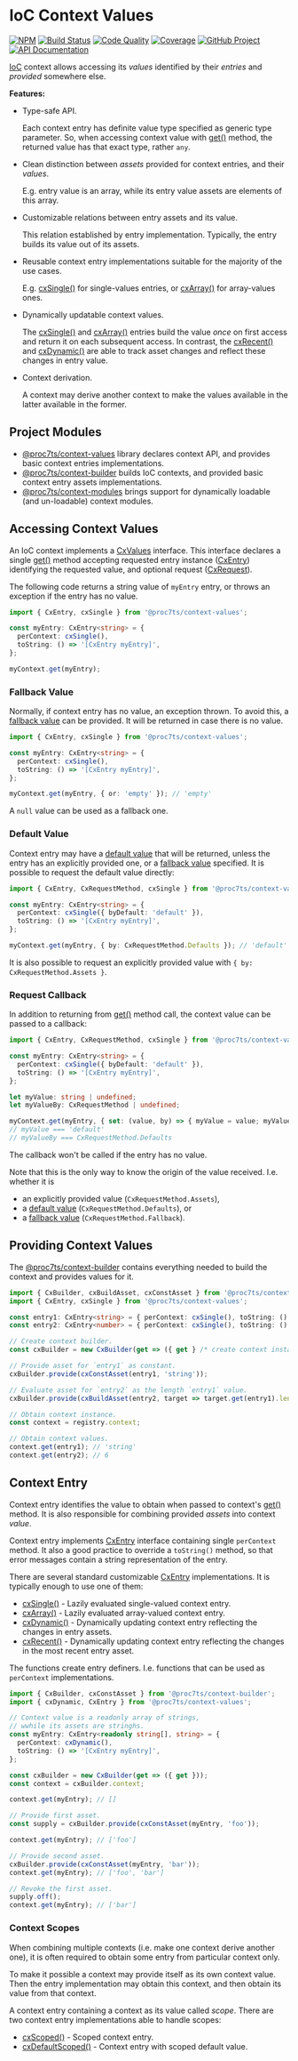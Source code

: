 IoC Context Values
==================

[![NPM][npm-image]][npm-url]
[![Build Status][build-status-img]][build-status-link]
[![Code Quality][quality-img]][quality-link]
[![Coverage][coverage-img]][coverage-link]
[![GitHub Project][github-image]][github-url]
[![API Documentation][api-docs-image]][api-docs-url]

[IoC] context allows accessing its _values_ identified by their _entries_ and _provided_ somewhere else. 

**Features:**

- Type-safe API.

  Each context entry has definite value type specified as generic type parameter. So, when accessing context value with
  [get()] method, the returned value has that exact type, rather `any`.

- Clean distinction between _assets_ provided for context entries, and their _values_.

  E.g. entry value is an array, while its entry value assets are elements of this array.

- Customizable relations between entry assets and its value.

  This relation established by entry implementation. Typically, the entry builds its value out of its assets. 

- Reusable context entry implementations suitable for the majority of the use cases.

  E.g. [cxSingle()] for single-values entries, or [cxArray()] for array-values ones.

- Dynamically updatable context values.

  The [cxSingle()] and [cxArray()] entries build the value _once_ on first access and return it on each subsequent
  access. In contrast, the [cxRecent()] and [cxDynamic()] are able to track asset changes and reflect these changes in
  entry value.

- Context derivation.

  A context may derive another context to make the values available in the latter available in the former.

[npm-image]: https://img.shields.io/npm/v/@proc7ts/context-values.svg?logo=npm
[npm-url]: https://www.npmjs.com/package/@proc7ts/context-values
[build-status-img]: https://github.com/proc7ts/context-values/workflows/Build/badge.svg
[build-status-link]: https://github.com/proc7ts/context-values/actions?query=workflow:Build
[quality-img]: https://app.codacy.com/project/badge/Grade/69f604f1399d49d58f12202fce675048
[quality-link]: https://www.codacy.com/gh/proc7ts/context-values/dashboard?utm_source=github.com&utm_medium=referral&utm_content=proc7ts/context-values&utm_campaign=Badge_Grade
[coverage-img]: https://app.codacy.com/project/badge/Coverage/69f604f1399d49d58f12202fce675048
[coverage-link]: https://www.codacy.com/gh/proc7ts/context-values/dashboard?utm_source=github.com&utm_medium=referral&utm_content=proc7ts/context-values&utm_campaign=Badge_Coverage
[github-image]: https://img.shields.io/static/v1?logo=github&label=GitHub&message=project&color=informational
[github-url]: https://github.com/proc7ts/context-values
[api-docs-image]: https://img.shields.io/static/v1?logo=typescript&label=API&message=docs&color=informational
[api-docs-url]: https://proc7ts.github.io/context-values/
[IoC]: https://en.wikipedia.org/wiki/Inversion_of_control


Project Modules
---------------
  
- [@proc7ts/context-values] library declares context API, and provides basic context entries implementations.
- [@proc7ts/context-builder] builds IoC contexts, and provided basic context entry assets implementations.
- [@proc7ts/context-modules] brings support for dynamically loadable (and un-loadable) context modules.

[@proc7ts/context-builder]: https://www.npmjs.com/package/@proc7ts/context-builder
[@proc7ts/context-modules]: https://www.npmjs.com/package/@proc7ts/context-modules
[@proc7ts/context-values]: https://www.npmjs.com/package/@proc7ts/context-values


Accessing Context Values
------------------------

An IoC context implements a [CxValues] interface. This interface declares a single [get()] method accepting requested
entry instance ([CxEntry]) identifying the requested value, and optional request ([CxRequest]).

The following code returns a string value of `myEntry` entry, or throws an exception if the entry has no value.
```typescript
import { CxEntry, cxSingle } from '@proc7ts/context-values';

const myEntry: CxEntry<string> = { 
  perContext: cxSingle(),
  toString: () => '[CxEntry myEntry]',
};

myContext.get(myEntry);
```

[get()]: https://proc7ts.github.io/context-values/interfaces/CxValues.html#get
[CxEntry]: https://proc7ts.github.io/context-values/interfaces/CxEntry.html
[CxRequest]: https://proc7ts.github.io/context-values/interfaces/CxRequest.html
[CxValues]: https://proc7ts.github.io/context-values/interfaces/CxValues.html


### Fallback Value

Normally, if context entry has no value, an exception thrown. To avoid this, a [fallback value] can be provided. It will
be returned in case there is no value.

```typescript
import { CxEntry, cxSingle } from '@proc7ts/context-values';

const myEntry: CxEntry<string> = {
  perContext: cxSingle(),
  toString: () => '[CxEntry myEntry]',
};

myContext.get(myEntry, { or: 'empty' }); // 'empty'
```

A `null` value can be used as a fallback one.

[fallback value]: https://proc7ts.github.io/context-values/interfaces/CxRequest.html#or


### Default Value

Context entry may have a [default value] that will be returned, unless the entry has an explicitly provided one, or a
[fallback value] specified. It is possible to request the default value directly:

```typescript
import { CxEntry, CxRequestMethod, cxSingle } from '@proc7ts/context-values';

const myEntry: CxEntry<string> = {
  perContext: cxSingle({ byDefault: 'default' }),
  toString: () => '[CxEntry myEntry]',
};

myContext.get(myEntry, { by: CxRequestMethod.Defaults }); // 'default'
```

It is also possible to request an explicitly provided value with `{ by: CxRequestMethod.Assets }`.

[default value]: https://proc7ts.github.io/context-values/interfaces/CxEntry.Definition.html#assignDefault


### Request Callback

In addition to returning from [get()] method call, the context value can be passed to a callback:

```typescript
import { CxEntry, CxRequestMethod, cxSingle } from '@proc7ts/context-values';

const myEntry: CxEntry<string> = {
  perContext: cxSingle({ byDefault: 'default' }),
  toString: () => '[CxEntry myEntry]',
};

let myValue: string | undefined;
let myValueBy: CxRequestMethod | undefined;

myContext.get(myEntry, { set: (value, by) => { myValue = value; myValueBy = my });
// myValue === 'default'
// myValueBy === CxRequestMethod.Defaults
```

The callback won't be called if the entry has no value.

Note that this is the only way to know the origin of the value received. I.e. whether it is

- an explicitly provided value (`CxRequestMethod.Assets`),
- a [default value] (`CxRequestMethod.Defaults`), or
- a [fallback value] (`CxRequestMethod.Fallback`).


Providing Context Values
------------------------

The [@proc7ts/context-builder] contains everything needed to build the context and provides values for it.

```typescript
import { CxBuilder, cxBuildAsset, cxConstAsset } from '@proc7ts/context-builder';
import { CxEntry, cxSingle } from '@proc7ts/context-values';

const entry1: CxEntry<string> = { perContext: cxSingle(), toString: () => '[CxEntry entry1]' };
const entry2: CxEntry<number> = { perContext: cxSingle(), toString: () => '[CxEntry entry2]' };

// Create context builder.
const cxBuilder = new CxBuilder(get => ({ get } /* create context instance with `get` method */));

// Provide asset for `entry1` as constant.
cxBuilder.provide(cxConstAsset(entry1, 'string'));

// Evaluate asset for `entry2` as the length `entry1` value.
cxBuilder.provide(cxBuildAsset(entry2, target => target.get(entry1).length))

// Obtain context instance.
const context = registry.context;

// Obtain context values.
context.get(entry1); // 'string'
context.get(entry2); // 6
```


Context Entry
-------------

Context entry identifies the value to obtain when passed to context's [get()] method. It is also responsible for
combining provided _assets_ into context _value_.

Context entry implements [CxEntry] interface containing single `perContext` method. It also a good practice to override
a `toString()` method, so that error messages contain a string representation of the entry.

There are several standard customizable [CxEntry] implementations. It is typically enough to use one of them:

- [cxSingle()] - Lazily evaluated single-valued context entry.
- [cxArray()] - Lazily evaluated array-valued context entry.
- [cxDynamic()] - Dynamically updating context entry reflecting the changes in entry assets.
- [cxRecent()] - Dynamically updating context entry reflecting the changes in the most recent entry asset.

The functions create entry definers. I.e. functions that can be used as `perContext` implementations.

[cxArray()]: https://proc7ts.github.io/context-values/modules.html#cxArray
[cxDynamic()]: https://proc7ts.github.io/context-values/modules.html#cxDynamic
[cxRecent()]: https://proc7ts.github.io/context-values/modules.html#cxRecent
[cxSingle()]: https://proc7ts.github.io/context-values/modules.html#cxSingle

```typescript
import { CxBuilder, cxConstAsset } from '@proc7ts/context-builder';
import { cxDynamic, CxEntry } from '@proc7ts/context-values';

// Context value is a readonly array of strings,
// wwhile its assets are stringhs.
const myEntry: CxEntry<readonly string[], string> = { 
  perContext: cxDynamic(),
  toString: () => '[CxEntry myEntry]',
};

const cxBuilder = new CxBuilder(get => ({ get }));
const context = cxBuilder.context;

context.get(myEntry); // []

// Provide first asset.
const supply = cxBuilder.provide(cxConstAsset(myEntry, 'foo'));

context.get(myEntry); // ['foo']

// Provide second asset.
cxBuilder.provide(cxConstAsset(myEntry, 'bar'));
context.get(myEntry); // ['foo', 'bar']

// Revoke the first asset.
supply.off();
context.get(myEntry); // ['bar']
```


### Context Scopes

When combining multiple contexts (i.e. make one context derive another one), it is often required to obtain some entry
from particular context only.

To make it possible a context may provide itself as its own context value. Then the entry implementation may obtain
this context, and then obtain its value from that context.

A context entry containing a context as its value called _scope_. There are two context entry implementations able to
handle scopes:

- [cxScoped()] - Scoped context entry.
- [cxDefaultScoped()] - Context entry with scoped default value. 

[cxDefaultScoped()]: https://proc7ts.github.io/context-values/modules.html#cxDefaultScoped
[cxScoped()]: https://proc7ts.github.io/context-values/modules.html#cxScoped
